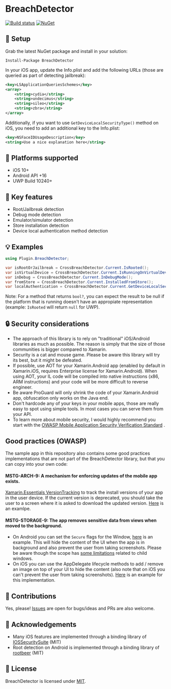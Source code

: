 # BreachDetector

[![Build status](https://dev.azure.com/nicolasmilcoff/BreachDetector/_apis/build/status/nmilcoff.BreachDetector)](https://dev.azure.com/nicolasmilcoff/BreachDetector/_build/latest?definitionId=2)
[![NuGet](https://img.shields.io/nuget/v/Plugin.BreachDetector.svg?label=NuGet)](https://www.nuget.org/packages/Plugin.BreachDetector/)


## :wrench: Setup

Grab the latest NuGet package and install in your solution:

    Install-Package BreachDetector

In your iOS app, update the Info.plist and add the following URLs (those are queried as part of detecting jailbreak):

```xml
<key>LSApplicationQueriesSchemes</key>
<array>
	<string>cydia</string>
	<string>undecimus</string>
	<string>sileo</string>
	<string>zbra</string>
</array>
``` 

Additionally, if you want to use `GetDeviceLocalSecurityType()` method on iOS, you need to add an additional key to the Info.plist:

```xml
<key>NSFaceIDUsageDescription</key>
<string>Use a nice explanation here</string>
```

## :iphone: Platforms supported

- iOS 10+
- Android API +16
- UWP Build 10240+

## :key: Key features 

- Root/Jailbreak detection
- Debug mode detection
- Emulator/simulator detection
- Store installation detection
- Device local authentication method detection

## :bulb: Examples

```c#
using Plugin.BreachDetector;

var isRootOrJailbreak = CrossBreachDetector.Current.IsRooted();
var isVirtualDevice = CrossBreachDetector.Current.IsRunningOnVirtualDevice();
var inDebug = CrossBreachDetector.Current.InDebugMode();
var fromStore = CrossBreachDetector.Current.InstalledFromStore(); 
var localAuthentication = CrossBreachDetector.Current.GetDeviceLocalSecurityType(); // values: Unknown, None, Pass, Biometric
```

Note: For a method that returns `bool?`, you can expect the result to be null if the platform that is running doesn't have an appropiate representation (example: `IsRooted` will return `null` for UWP).

## :lock: Security considerations

- The approach of this library is to rely on "traditional" iOS/Android libraries as much as possible. The reason is simply that the size of those communities is bigger compared to Xamarin.
- Security is a cat and mouse game. Please be aware this library will try its best, but it might be defeated.
- If possible, use AOT for your Xamarin.Android app (enabled by default in Xamarin.iOS, requires Enterprise license for Xamarin.Android). When using AOT, your IL code will be compiled into native instructions (x86, ARM instructions) and your code will be more difficult to reverse engineer.
- Be aware ProGuard will only shrink the code of your Xamarin.Android app, obfuscation only works on the Java end. 
- Don't hardcode any of your keys in your mobile apps, those are really easy to spot using simple tools. In most cases you can serve them from your API.
- To learn more about mobile security, I would highly recommend you start with the [OWASP Mobile Application Security Verification Standard](https://github.com/OWASP/owasp-masvs) .

## Good practices (OWASP)

The sample app in this repository also contains some good practices implementations that are not part of the BreachDetector library, but that you can copy into your own code:

#### MSTG-ARCH-9: A mechanism for enforcing updates of the mobile app exists.

[Xamarin.Essentials VersionTracking](https://docs.microsoft.com/en-us/xamarin/essentials/version-tracking) to track the install versions of your app in the user device. If the current version is deprecated, you should take the user to a screen where it is asked to download the updated version. [Here](https://github.com/nmilcoff/BreachDetector/blob/develop/TestApp/TestApp/App.xaml.cs#L19) is an examlpe.

#### MSTG-STORAGE-9: The app removes sensitive data from views when moved to the background.

- On Android you can set the `Secure` flags for the Window, [here](https://github.com/nmilcoff/BreachDetector/blob/develop/TestApp/TestApp.Android/MainActivity.cs#L29) is an example. This will hide the content of the UI when the app is in background and also prevent the user from taking screenshots. Please be aware though the scope has [some limitations](https://github.com/commonsguy/cwac-security/blob/master/docs/FLAGSECURE.md) related to child windows.
- On iOS you can use the AppDelegate lifecycle methods to add / remove an image on top of your UI to hide the content (also note that on iOS you can't prevent the user from taking screenshots). [Here](https://github.com/nmilcoff/BreachDetector/blob/develop/TestApp/TestApp.iOS/AppDelegate.cs#L20) is an example for this implementation.

## :construction_worker: Contributions

Yes, please! [Issues](https://github.com/nmilcoff/BreachDetector/issues) are open for bugs/ideas and PRs are also welcome.

## :bow: Acknowledgements

- Many iOS features are implemented through a binding library of [IOSSecuritySuite](https://github.com/nmilcoff/IOSSecuritySuite) (MIT)
- Root detection on Android is implemented through a binding library of [rootbeer](https://github.com/nmilcoff/rootbeer) (MIT)

## :scroll: License

BreachDetector is licensed under [MIT](https://github.com/nmilcoff/BreachDetector/blob/master/LICENSE).

